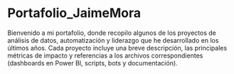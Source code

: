 # Portafolio_JaimeMora
Bienvenido a mi portafolio, donde recopilo algunos de los proyectos de análisis de datos, automatización y liderazgo que he desarrollado en los últimos años. Cada proyecto incluye una breve descripción, las principales métricas de impacto y referencias a los archivos correspondientes (dashboards en Power BI, scripts, bots y documentación).
